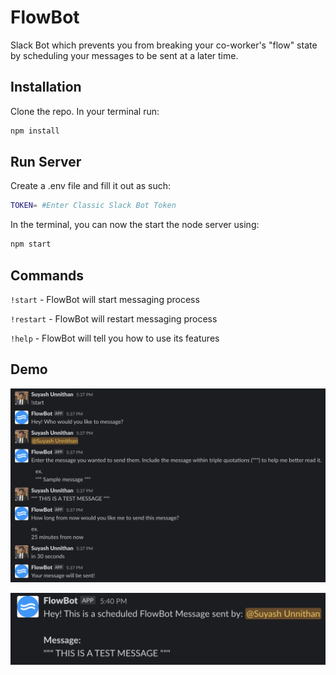 # FlowBot
Slack Bot which prevents you from breaking your co-worker's "flow" state by scheduling your messages to be sent at a later time.

## Installation

Clone the repo. In your terminal run:

```bash
npm install
```

## Run Server

Create a .env file and fill it out as such:

```bash
TOKEN= #Enter Classic Slack Bot Token
```

In the terminal, you can now the start the node server using:


```bash
npm start
```

## Commands
`!start` - FlowBot will start messaging process

`!restart` - FlowBot will restart messaging process

`!help` - FlowBot will tell you how to use its features

## Demo
![picture](img/s1.png)

![picture](img/s2.png)

